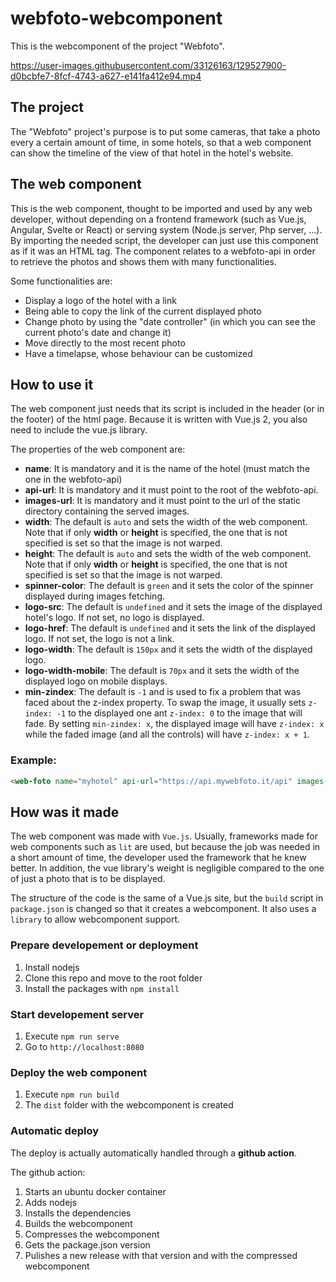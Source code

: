 # webfoto-webcomponent

This is the webcomponent of the project "Webfoto".

https://user-images.githubusercontent.com/33126163/129527900-d0bcbfe7-8fcf-4743-a627-e141fa412e94.mp4

## The project

The "Webfoto" project's purpose is to put some cameras, that take a photo every a certain amount of time, in some hotels, so that a web component can show the timeline of the view of that hotel in the hotel's website.

## The web component

This is the web component, thought to be imported and used by any web developer, without depending on a frontend framework (such as Vue.js, Angular, Svelte or React) or serving system (Node.js server, Php server, ...). By importing the needed script, the developer can just use this component as if it was an HTML tag. The component relates to a webfoto-api in order to retrieve the photos and shows them with many functionalities.

Some functionalities are:
* Display a logo of the hotel with a link
* Being able to copy the link of the current displayed photo
* Change photo by using the "date controller" (in which you can see the current photo's date and change it)
* Move directly to the most recent photo
* Have a timelapse, whose behaviour can be customized

## How to use it

The web component just needs that its script is included in the header (or in the footer) of the html page. Because it is written with Vue.js 2, you also need to include the vue.js library.

The properties of the web component are:
* __name__: It is mandatory and it is the name of the hotel (must match the one in the webfoto-api)
* __api-url__: It is mandatory and it must point to the root of the webfoto-api.
* __images-url__: It is mandatory and it must point to the url of the static directory containing the served images.
* __width__: The default is `auto` and sets the width of the web component. Note that if only **width** or **height** is specified, the one that is not specified is set so that the image is not warped.
* __height__: The default is `auto` and sets the width of the web component. Note that if only **width** or **height** is specified, the one that is not specified is set so that the image is not warped.
* __spinner-color__: The default is `green` and it sets the color of the spinner displayed during images fetching.
* __logo-src__: The default is `undefined` and it sets the image of the displayed hotel's logo. If not set, no logo is displayed.
* __logo-href__: The default is `undefined` and it sets the link of the displayed logo. If not set, the logo is not a link.
* __logo-width__: The default is `150px` and it sets the width of the displayed logo.
* __logo-width-mobile__: The default is `70px` and it sets the width of the displayed logo on mobile displays.
* __min-zindex__: The default is `-1` and is used to fix a problem that was faced about the z-index property. To swap the image, it usually sets `z-index: -1` to the displayed one ant `z-index: 0` to the image that will fade. By setting `min-zindex: x`, the displayed image will have `z-index: x` while the faded image (and all the controls) will have `z-index: x + 1`.

### Example:

```html
<web-foto name="myhotel" api-url="https://api.mywebfoto.it/api" images-url="https://api.mywebfoto.it/albums" width="50%"></web-foto>
```

## How was it made

The web component was made with `Vue.js`. Usually, frameworks made for web components such as `lit` are used, but because the job was needed in a short amount of time, the developer used the framework that he knew better. In addition, the vue library's weight is negligible compared to the one of just a photo that is to be displayed.

The structure of the code is the same of a Vue.js site, but the `build` script in `package.json` is changed so that it creates a webcomponent. It also uses a `library` to allow webcomponent support.

### Prepare developement or deployment

1. Install nodejs
2. Clone this repo and move to the root folder
3. Install the packages with `npm install`

### Start developement server

1. Execute `npm run serve`
2. Go to `http://localhost:8080`

### Deploy the web component

1. Execute `npm run build`
2. The `dist` folder with the webcomponent is created

### Automatic deploy

The deploy is actually automatically handled through a **github action**.

The github action:
1. Starts an ubuntu docker container
2. Adds nodejs
3. Installs the dependencies
4. Builds the webcomponent
5. Compresses the webcomponent
6. Gets the package.json version
7. Pulishes a new release with that version and with the compressed webcomponent
 
